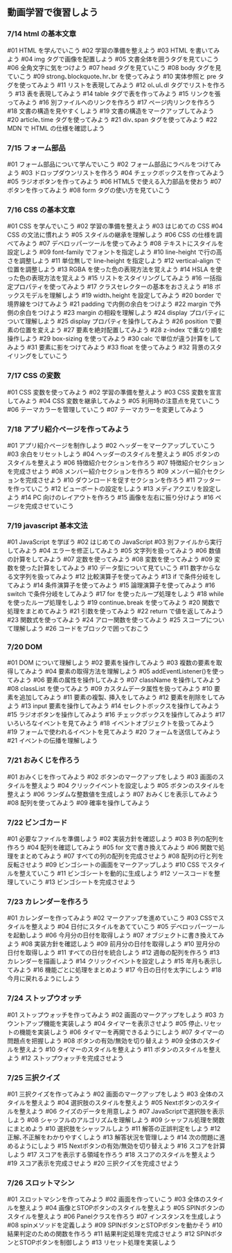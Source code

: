 ## 動画学習で復習しよう

### 7/14 html の基本文章

#01 HTML を学んでいこう
#02 学習の準備を整えよう
#03 HTML を書いてみよう
#04 img タグで画像を配置しよう
#05 文書全体を囲うタグを見ていこう
#06 全角文字に気をつけよう
#07 head タグを見ていこう
#08 body タグを見ていこう
#09 strong､blockquote､hr､br を使ってみよう
#10 実体参照と pre タグを使ってみよう
#11 リストを表現してみよう
#12 ol､ul､dl タグでリストを作ろう
#13 表を表現してみよう
#14 table タグで表を作ってみよう
#15 リンクを張ってみよう
#16 別ファイルへのリンクを作ろう
#17 ページ内リンクを作ろう
#18 文書の構造を見やすくしよう
#19 文書の構造をマークアップしてみよう
#20 article､time タグを使ってみよう
#21 div､span タグを使ってみよう
#22 MDN で HTML の仕様を確認しよう

### 7/15 フォーム部品

#01 フォーム部品について学んでいこう
#02 フォーム部品にラベルをつけてみよう
#03 ドロップダウンリストを作ろう
#04 チェックボックスを作ってみよう
#05 ラジオボタンを作ってみよう
#06 HTML5 で使える入力部品を使おう
#07 ボタンを作ってみよう
#08 form タグの使い方を見ていこう

### 7/16 CSS の基本文章

#01 CSS を学んでいこう
#02 学習の準備を整えよう
#03 はじめての CSS
#04 CSS の文法に慣れよう
#05 スタイルの継承を理解しよう
#06 CSS の仕様を調べてみよう
#07 デベロッパーツールを使ってみよう
#08 テキストにスタイルを設定しよう
#09 font-family でフォントを指定しよう
#10 line-height で行の高さを調整しよう
#11 単位無しで line-height を指定しよう
#12 vertical-align で位置を調整しよう
#13 RGBA を使った色の表現方法を覚えよう
#14 HSLA を使った色の表現方法を覚えよう
#15 リストをスタイリングしてみよう
#16 一括指定プロパティを使ってみよう
#17 クラスセレクターの基本をおさえよう
#18 ボックスモデルを理解しよう
#19 width､height を設定してみよう
#20 border で境界線をつけてみよう
#21 padding で内側の余白をつけよう
#22 margin で外側の余白をつけよう
#23 margin の相殺を理解しよう
#24 display プロパティについて理解しよう
#25 display プロパティを操作してみよう
#26 position で要素の位置を変えよう
#27 要素を絶対配置してみよう
#28 z-index で重なり順を操作しよう
#29 box-sizing を使ってみよう
#30 calc で単位が違う計算をしてみよう
#31 要素に影をつけてみよう
#33 float を使ってみよう
#32 背景のスタイリングをしていこう

### 7/17 CSS の変数

#01 CSS 変数を使ってみよう
#02 学習の準備を整えよう
#03 CSS 変数を宣言してみよう
#04 CSS 変数を継承してみよう
#05 利用時の注意点を見ていこう
#06 テーマカラーを管理していこう
#07 テーマカラーを変更してみよう

### 7/18 アプリ紹介ページを作ってみよう

#01 アプリ紹介ページを制作しよう
#02 ヘッダーをマークアップしていこう
#03 余白をリセットしよう
#04 ヘッダーのスタイルを整えよう
#05 ボタンのスタイルを整えよう
#06 特徴紹介セクションを作ろう
#07 特徴紹介セクションを完成させよう
#08 メンバー紹介セクションを作ろう
#09 メンバー紹介セクションを完成させよう
#10 ダウンロードを促すセクションを作ろう
#11 フッターを作っていこう
#12 ビューポートの設定をしよう
#13 メディアクエリを設定しよう
#14 PC 向けのレイアウトを作ろう
#15 画像を左右に振り分けよう
#16 ページを完成させていこう

### 7/19 javascript 基本文法

#01 JavaScript を学ぼう
#02 はじめての JavaScript
#03 別ファイルから実行してみよう
#04 エラーを修正してみよう
#05 文字列を扱ってみよう
#06 数値の計算をしてみよう
#07 定数を使ってみよう
#08 変数を使ってみよう
#09 変数を使った計算をしてみよう
#10 データ型について見ていこう
#11 数字からなる文字列を扱ってみよう
#12 比較演算子を使ってみよう
#13 if で条件分岐をしてみよう
#14 条件演算子を使ってみよう
#15 論理演算子を使ってみよう
#16 switch で条件分岐をしてみよう
#17 for を使ったループ処理をしよう
#18 while を使ったループ処理をしよう
#19 continue､break を使ってみよう
#20 関数で処理をまとめてみよう
#21 引数を使ってみよう
#22 return で値を返してみよう
#23 関数式を使ってみよう
#24 アロー関数を使ってみよう
#25 スコープについて理解しよう
#26 コードをブロックで囲っておこう

### 7/20 DOM

#01 DOM について理解しよう
#02 要素を操作してみよう
#03 複数の要素を取得してみよう
#04 要素の取得方法を理解しよう
#05 addEventListener()を使ってみよう
#06 要素の属性を操作してみよう
#07 className を操作してみよう
#08 classList を使ってみよう
#09 カスタムデータ属性を扱ってみよう
#10 要素を追加してみよう
#11 要素の複製､ 挿入をしてみよう
#12 要素を削除をしてみよう
#13 input 要素を操作してみよう
#14 セレクトボックスを操作してみよう
#15 ラジオボタンを操作してみよう
#16 チェックボックスを操作してみよう
#17 いろいろなイベントを見てみよう
#18 イベントオブジェクトを扱ってみよう
#19 フォームで使われるイベントを見てみよう
#20 フォームを送信してみよう
#21 イベントの伝播を理解しよう

### 7/21 おみくじを作ろう

#01 おみくじを作ってみよう
#02 ボタンのマークアップをしよう
#03 画面のスタイルを整えよう
#04 クリックイベントを設定しよう
#05 ボタンのスタイルを整えよう
#06 ランダムな整数値を生成しよう
#07 おみくじを表示してみよう
#08 配列を使ってみよう
#09 確率を操作してみよう

### 7/22 ビンゴカード

#01 必要なファイルを準備しよう
#02 実装方針を確認しよう
#03 B 列の配列を作ろう
#04 配列を確認してみよう
#05 for 文で書き換えてみよう
#06 関数で処理をまとめてみよう
#07 すべての列の配列を完成させよう
#08 配列の行と列を反転させよう
#09 ビンゴシートの画面をマークアップしよう
#10 CSS でスタイルを整えていこう
#11 ビンゴシートを動的に生成しよう
#12 ソースコードを整理していこう
#13 ビンゴシートを完成させよう

### 7/23 カレンダーを作ろう

 #01 カレンダーを作ってみよう 
 #02 マークアップを進めていこう 
 #03 CSSでスタイルを整えよう 
 #04 日付にスタイルをあてていこう 
 #05 デベロッパーツールを起動しよう 
 #06 今月分の日付を取得しよう 
 #07 オブジェクトに書き換えてみよう 
 #08 実装方針を確認しよう 
 #09 前月分の日付を取得しよう 
 #10 翌月分の日付を取得しよう 
 #11 すべての日付を統合しよう 
 #12 週毎の配列を作ろう 
 #13 カレンダーを描画しよう 
 #14 クリックイベントを設定しよう 
 #15 年月も表示してみよう 
 #16 機能ごとに処理をまとめよう 
 #17 今日の日付を太字にしよう 
 #18 今月に戻れるようにしよう 

 ### 7/24 ストップウオッチ

 #01 ストップウォッチを作ってみよう 
 #02 画面のマークアップをしよう 
 #03 カウントアップ機能を実装しよう 
 #04 タイマーを表示させよう 
 #05 停止､リセットの機能を実装しよう 
 #06 タイマーを再開できるようにしよう 
 #07 タイマーの問題点を把握しよう 
 #08 ボタンの有効/無効を切り替えよう 
 #09 全体のスタイルを整えよう 
 #10 タイマーのスタイルを整えよう 
 #11 ボタンのスタイルを整えよう 
 #12 ストップウォッチを完成させよう 

 ### 7/25 三択クイズ

 #01 三択クイズを作ってみよう 
 #02 画面のマークアップをしよう 
 #03 全体のスタイルを整えよう 
 #04 選択肢のスタイルを整えよう 
 #05 Nextボタンのスタイルを整えよう 
 #06 クイズのデータを用意しよう 
 #07 JavaScriptで選択肢を表示しよう 
 #08 シャッフルのアルゴリズムを理解しよう 
 #09 シャッフル処理を関数にまとめよう 
 #10 選択肢をシャッフルしよう 
 #11 解答の正誤判定をしよう 
 #12 正解､不正解をわかりやすくしよう 
 #13 解答状況を管理しよう 
 #14 次の問題に進めるようにしよう 
 #15 Nextボタンの有効/無効を切り替えよう 
 #16 スコアを計算しよう 
 #17 スコアを表示する領域を作ろう 
 #18 スコアのスタイルを整えよう 
 #19 スコア表示を完成させよう 
 #20 三択クイズを完成させよう 

 ### 7/26 スロットマシン

  #01 スロットマシンを作ってみよう 
 #02 画面を作っていこう 
 #03 全体のスタイルを整えよう 
 #04 画像とSTOPボタンのスタイルを整えよう 
 #05 SPINボタンのスタイルを整えよう 
 #06 Panelクラスを作ろう 
 #07 インスタンスを生成しよう 
 #08 spinメソッドを定義しよう 
 #09 SPINボタンとSTOPボタンを動かそう 
 #10 結果判定のための関数を作ろう 
 #11 結果判定処理を完成させよう 
 #12 SPINボタンとSTOPボタンを制御しよう 
 #13 リセット処理を実装しよう 